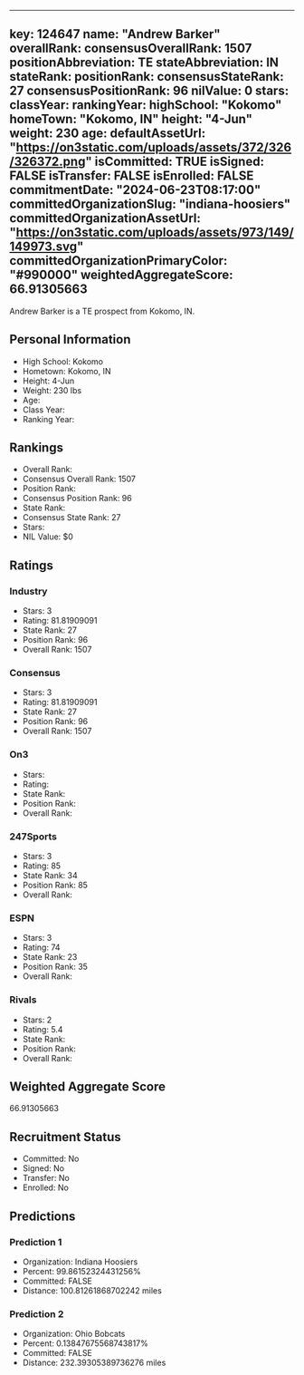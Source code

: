 ---
  key: 124647
  name: "Andrew Barker"
  overallRank: 
  consensusOverallRank: 1507
  positionAbbreviation: TE
  stateAbbreviation: IN
  stateRank: 
  positionRank: 
  consensusStateRank: 27
  consensusPositionRank: 96
  nilValue: 0
  stars: 
  classYear: 
  rankingYear: 
  highSchool: "Kokomo"
  homeTown: "Kokomo, IN"
  height: "4-Jun"
  weight: 230
  age: 
  defaultAssetUrl: "https://on3static.com/uploads/assets/372/326/326372.png"
  isCommitted: TRUE
  isSigned: FALSE
  isTransfer: FALSE
  isEnrolled: FALSE
  commitmentDate: "2024-06-23T08:17:00"
  committedOrganizationSlug: "indiana-hoosiers"
  committedOrganizationAssetUrl: "https://on3static.com/uploads/assets/973/149/149973.svg"
  committedOrganizationPrimaryColor: "#990000"
  weightedAggregateScore: 66.91305663
  ---
  
  Andrew Barker is a TE prospect from Kokomo, IN.
  
  ## Personal Information
  - High School: Kokomo
  - Hometown: Kokomo, IN
  - Height: 4-Jun
  - Weight: 230 lbs
  - Age: 
  - Class Year: 
  - Ranking Year: 
  
  ## Rankings
  - Overall Rank: 
  - Consensus Overall Rank: 1507
  - Position Rank: 
  - Consensus Position Rank: 96
  - State Rank: 
  - Consensus State Rank: 27
  - Stars: 
  - NIL Value: $0
  
  ## Ratings
  
  ### Industry
  - Stars: 3
  - Rating: 81.81909091
  - State Rank: 27
  - Position Rank: 96
  - Overall Rank: 1507
  
  ### Consensus
  - Stars: 3
  - Rating: 81.81909091
  - State Rank: 27
  - Position Rank: 96
  - Overall Rank: 1507
  
  ### On3
  - Stars: 
  - Rating: 
  - State Rank: 
  - Position Rank: 
  - Overall Rank: 
  
  ### 247Sports
  - Stars: 3
  - Rating: 85
  - State Rank: 34
  - Position Rank: 85
  - Overall Rank: 
  
  ### ESPN
  - Stars: 3
  - Rating: 74
  - State Rank: 23
  - Position Rank: 35
  - Overall Rank: 
  
  ### Rivals
  - Stars: 2
  - Rating: 5.4
  - State Rank: 
  - Position Rank: 
  - Overall Rank: 
  
  ## Weighted Aggregate Score
  66.91305663
  
  ## Recruitment Status
  - Committed: No
  - Signed: No
  - Transfer: No
  - Enrolled: No
  
  
  
  ## Predictions
  
  ### Prediction 1
  - Organization: Indiana Hoosiers
  - Percent: 99.86152324431256%
  - Committed: FALSE
  - Distance: 100.81261868702242 miles
  
  ### Prediction 2
  - Organization: Ohio Bobcats
  - Percent: 0.13847675568743817%
  - Committed: FALSE
  - Distance: 232.39305389736276 miles
  